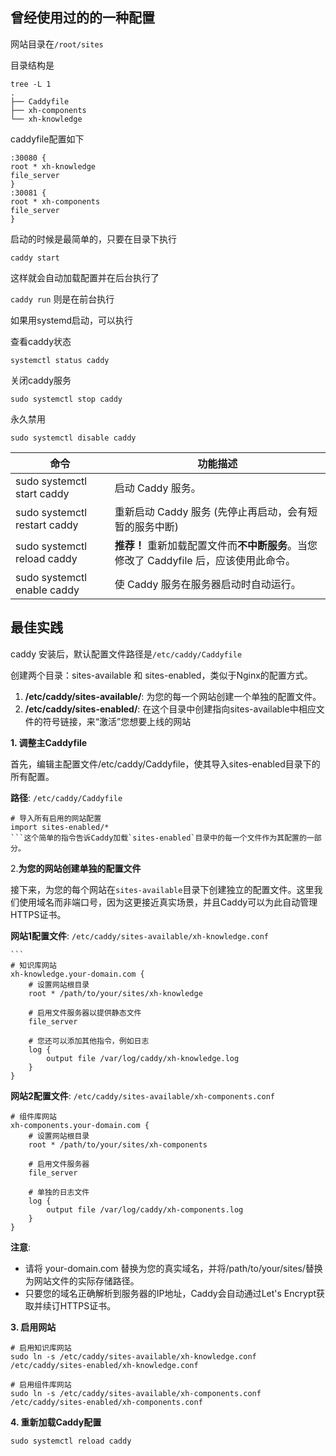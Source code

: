 ## 曾经使用过的的一种配置

网站目录在`/root/sites`

目录结构是

```shell
tree -L 1
.
├── Caddyfile
├── xh-components
└── xh-knowledge

```

caddyfile配置如下

```
:30080 {
root * xh-knowledge
file_server
}
:30081 {
root * xh-components
file_server
}
```

启动的时候是最简单的，只要在目录下执行

```
caddy start
```

这样就会自动加载配置并在后台执行了

`caddy run` 则是在前台执行



如果用systemd启动，可以执行

查看caddy状态

```
systemctl status caddy
```



关闭caddy服务

```
sudo systemctl stop caddy
```

永久禁用

```shell
sudo systemctl disable caddy
```



| 命令                         | 功能描述                                                     |
| ---------------------------- | ------------------------------------------------------------ |
| sudo systemctl start caddy   | 启动 Caddy 服务。                                            |
| sudo systemctl restart caddy | 重新启动 Caddy 服务 (先停止再启动，会有短暂的服务中断)       |
| sudo systemctl reload caddy  | **推荐！** 重新加载配置文件而**不中断服务**。当您修改了 Caddyfile 后，应该使用此命令。 |
| sudo systemctl enable caddy  | 使 Caddy 服务在服务器启动时自动运行。                        |



## 最佳实践

caddy 安装后，默认配置文件路径是`/etc/caddy/Caddyfile`

创建两个目录：sites-available 和 sites-enabled，类似于Nginx的配置方式。

1. **/etc/caddy/sites-available/**: 为您的每一个网站创建一个单独的配置文件。
2. **/etc/caddy/sites-enabled/**: 在这个目录中创建指向sites-available中相应文件的符号链接，来“激活”您想要上线的网站



**1. 调整主Caddyfile**

首先，编辑主配置文件/etc/caddy/Caddyfile，使其导入sites-enabled目录下的所有配置。

**路径**: `/etc/caddy/Caddyfile`

```
# 导入所有启用的网站配置
import sites-enabled/*
```这个简单的指令告诉Caddy加载`sites-enabled`目录中的每一个文件作为其配置的一部分。
```

2.**为您的网站创建单独的配置文件**

接下来，为您的每个网站在`sites-available`目录下创建独立的配置文件。这里我们使用域名而非端口号，因为这更接近真实场景，并且Caddy可以为此自动管理HTTPS证书。 

**网站1配置文件**: `/etc/caddy/sites-available/xh-knowledge.conf`

````caddy
```
# 知识库网站
xh-knowledge.your-domain.com {
    # 设置网站根目录
    root * /path/to/your/sites/xh-knowledge
    
    # 启用文件服务器以提供静态文件
    file_server
    
    # 您还可以添加其他指令，例如日志
    log {
        output file /var/log/caddy/xh-knowledge.log
    }
}
````

**网站2配置文件**: `/etc/caddy/sites-available/xh-components.conf`

```caddy
# 组件库网站
xh-components.your-domain.com {
    # 设置网站根目录
    root * /path/to/your/sites/xh-components

    # 启用文件服务器
    file_server

    # 单独的日志文件
    log {
        output file /var/log/caddy/xh-components.log
    }
}
```

**注意**:

- 请将 your-domain.com 替换为您的真实域名，并将/path/to/your/sites/替换为网站文件的实际存储路径。
- 只要您的域名正确解析到服务器的IP地址，Caddy会自动通过Let's Encrypt获取并续订HTTPS证书。

**3. 启用网站**

```
# 启用知识库网站
sudo ln -s /etc/caddy/sites-available/xh-knowledge.conf /etc/caddy/sites-enabled/xh-knowledge.conf

# 启用组件库网站
sudo ln -s /etc/caddy/sites-available/xh-components.conf /etc/caddy/sites-enabled/xh-components.conf
```

**4. 重新加载Caddy配置**

```
sudo systemctl reload caddy
```









